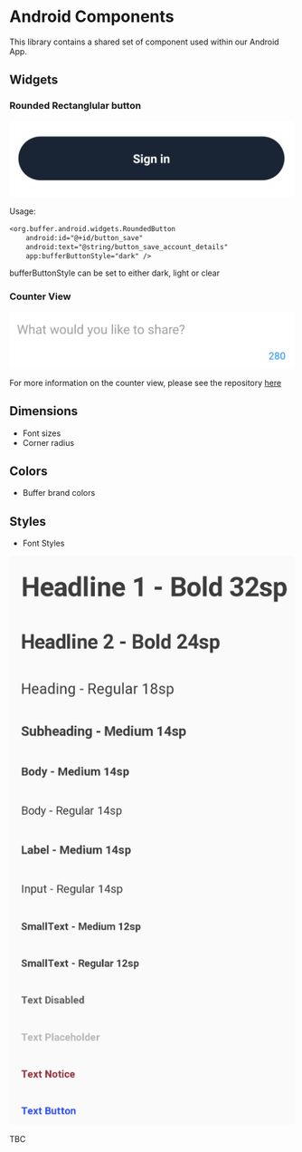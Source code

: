 # Android Components

This library contains a shared set of component used within our Android App.

Widgets
-------

### Rounded Rectanglular button

![Rounded button](art/rounded_button.png)

Usage:

    <org.buffer.android.widgets.RoundedButton
        android:id="@+id/button_save"
        android:text="@string/button_save_account_details"
        app:bufferButtonStyle="dark" />

bufferButtonStyle can be set to either dark, light or clear


### Counter View

![Counter view](art/counter_view.png)

For more information on the counter view, please see the repository [here](https://github.com/bufferapp/CounterView)

Dimensions
----------

- Font sizes
- Corner radius

Colors
------

- Buffer brand colors

Styles
------

- Font Styles

![Text styles](art/text_styles.png)

TBC
